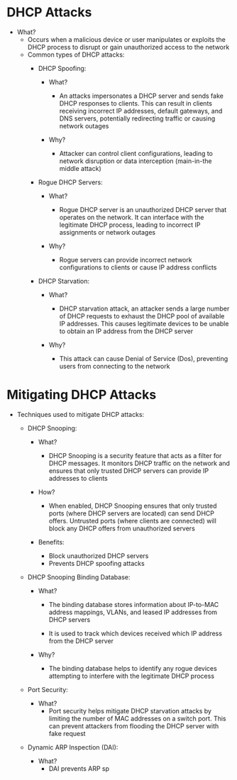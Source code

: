 # DHCP Attacks
- What?
	- Occurs when a malicious device or user manipulates or exploits the DHCP process to disrupt or gain unauthorized access to the network
	- Common types of DHCP attacks:
		- DHCP Spoofing:
			- What?
				- An attacks impersonates a DHCP server and sends fake DHCP responses to clients. This can result in clients receiving incorrect IP addresses, default gateways, and DNS servers, potentially redirecting traffic or causing network outages
				
			- Why?
				- Attacker can control client configurations, leading to network disruption or data interception (main-in-the middle attack)
				
		- Rogue DHCP Servers:
			- What?
				- Rogue DHCP server is an unauthorized DHCP server that operates on the network. It can interface with the legitimate DHCP process, leading to incorrect IP assignments or network outages
				
			- Why?
				- Rogue servers can provide incorrect network configurations to clients or cause IP address conflicts
				
		- DHCP Starvation:
			- What?
				- DHCP starvation attack, an attacker sends a large number of DHCP requests to exhaust the DHCP pool of available IP addresses. This causes legitimate devices to be unable to obtain an IP address from the DHCP server
				
			- Why?
				- This attack can cause Denial of Service (Dos), preventing users from connecting to the network

# Mitigating DHCP Attacks
- Techniques used to mitigate DHCP attacks:
	- DHCP Snooping:
		- What?
			- DHCP Snooping is a security feature that acts as a filter for DHCP messages. It monitors DHCP traffic on the network and ensures that only trusted DHCP servers can provide IP addresses to clients
			
		- How?
			- When enabled, DHCP Snooping ensures that only trusted ports (where DHCP servers are located) can send DHCP offers. Untrusted ports (where clients are connected) will block any DHCP offers from unauthorized servers
			
		- Benefits:
			- Block unauthorized DHCP servers
			- Prevents DHCP spoofing attacks
			
	- DHCP Snooping Binding Database:
		- What?
			- The binding database stores information about IP-to-MAC address mappings, VLANs, and leased IP addresses from DHCP servers
			
			- It is used to track which devices received which IP address from the DHCP server
			
		- Why?
			- The binding database helps to identify any rogue devices attempting to interfere with the legitimate DHCP process
			
	- Port Security:
		- What?
			- Port security helps mitigate DHCP starvation attacks by limiting the number of MAC addresses on a switch port. This can prevent attackers from flooding the DHCP server with fake request
			
	- Dynamic ARP Inspection (DAI):
		- What?
			- DAI prevents ARP sp